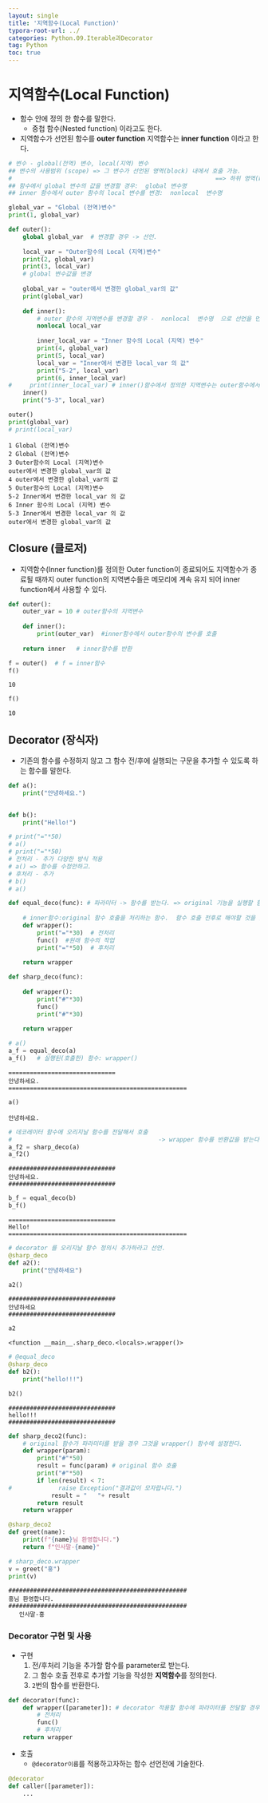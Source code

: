 ```yaml
---
layout: single
title: '지역함수(Local Function)'
typora-root-url: ../
categories: Python.09.Iterable과Decorator
tag: Python
toc: true
---
```



# 지역함수(Local Function)
- 함수 안에 정의 한 함수를 말한다.
    - 중첩 함수(Nested function) 이라고도 한다.
- 지역함수가 선언된 함수를 **outer function** 지역함수는 **inner function** 이라고 한다. 


```python
# 변수 - global(전역) 변수, local(지역) 변수
## 변수의 사용범위 (scope) => 그 변수가 선언된 영역(block) 내에서 호출 가능.
#                                                         ==> 하위 영역(block에서도 호출-사용가능)
## 함수에서 global 변수의 값을 변경할 경우:  global 변수명  
## inner 함수에서 outer 함수의 local 변수를 변경:  nonlocal  변수명

global_var = "Global (전역)변수"
print(1, global_var)

def outer():
    global global_var  # 변경할 경우 -> 선언.
    
    local_var = "Outer함수의 Local (지역)변수"
    print(2, global_var)
    print(3, local_var)
    # global 변수값을 변경
    
    global_var = "outer에서 변경한 global_var의 값"
    print(global_var)
    
    def inner():
        # outer 함수의 지역변수를 변경할 경우 -  nonlocal  변수명  으로 선언을 먼저해야 한다.
        nonlocal local_var 
        
        inner_local_var = "Inner 함수의 Local (지역) 변수"
        print(4, global_var)
        print(5, local_var)
        local_var = "Inner에서 변경한 local_var 의 값"
        print("5-2", local_var)
        print(6, inner_local_var)
#     print(inner_local_var) # inner()함수에서 정의한 지역변수는 outer함수에서 호출 안됨.
    inner()
    print("5-3", local_var)

outer()
print(global_var)
# print(local_var)
```

    1 Global (전역)변수
    2 Global (전역)변수
    3 Outer함수의 Local (지역)변수
    outer에서 변경한 global_var의 값
    4 outer에서 변경한 global_var의 값
    5 Outer함수의 Local (지역)변수
    5-2 Inner에서 변경한 local_var 의 값
    6 Inner 함수의 Local (지역) 변수
    5-3 Inner에서 변경한 local_var 의 값
    outer에서 변경한 global_var의 값


## Closure (클로저)
- 지역함수(Inner function)를 정의한 Outer function이 종료되어도 지역함수가 종료될 때까지 outer function의 지역변수들은 메모리에 계속 유지 되어 inner function에서 사용할 수 있다. 


```python
def outer():
    outer_var = 10 # outer함수의 지역변수
    
    def inner():
        print(outer_var)  #inner함수에서 outer함수의 변수를 호출
    
    return inner   # inner함수를 반환
```


```python
f = outer()  # f = inner함수
f()
```

    10



```python
f()
```

    10


## Decorator (장식자)
- 기존의 함수를 수정하지 않고 그 함수 전/후에 실행되는 구문을 추가할 수 있도록 하는 함수를 말한다.


```python
def a():
    print("안녕하세요.")

    
def b():
    print("Hello!")
```


```python
# print("="*50)
# a()
# print("="*50)
# 전처리 - 추가 다양한 방식 적용
# a() => 함수를 수정안하고.
# 후처리 - 추가
# b()
# a()
```


```python
def equal_deco(func): # 파라미터 -> 함수를 받는다. => original 기능을 실행할 함수
    
    # inner함수:original 함수 호출을 처리하는 함수.  함수 호출 전후로 해야할 것을 있으면 그 처리를 한다.
    def wrapper():
        print("="*30)  # 전처리
        func()  #원래 함수의 작업
        print("="*50)  # 후처리
        
    return wrapper
```


```python
def sharp_deco(func):
    
    def wrapper():
        print("#"*30)
        func()
        print("#"*30)
        
    return wrapper
```


```python
# a()
a_f = equal_deco(a)
a_f()   # 실행된(호출한) 함수: wrapper() 
```

    ==============================
    안녕하세요.
    ==================================================



```python
a()
```

    안녕하세요.



```python
# 데코레이터 함수에 오리지날 함수를 전달해서 호출 
#                                         -> wrapper 함수를 반환값을 받는다. -> wrapper함수를 호출
a_f2 = sharp_deco(a)
a_f2()
```

    ##############################
    안녕하세요.
    ##############################



```python
b_f = equal_deco(b)
b_f()
```

    ==============================
    Hello!
    ==================================================



```python
# decorator 를 오리지날 함수 정의시 추가하라고 선언.
@sharp_deco
def a2():
    print("안녕하세요")
```


```python
a2()
```

    ##############################
    안녕하세요
    ##############################



```python
a2
```




    <function __main__.sharp_deco.<locals>.wrapper()>




```python
# @equal_deco
@sharp_deco
def b2():
    print("hello!!!")
```


```python
b2()
```

    ##############################
    hello!!!
    ##############################



```python
def sharp_deco2(func):
    # original 함수가 파라미터를 받을 경우 그것을 wrapper() 함수에 설정한다.
    def wrapper(param):
        print("#"*50)
        result = func(param) # original 함수 호출
        print("#"*50)
        if len(result) < 7:
#             raise Exception("결과값이 모자랍니다.")
            result = "   "+ result
        return result
    return wrapper
```


```python
@sharp_deco2
def greet(name):
    print(f"{name}님 환영합니다.")
    return f"인사말-{name}"
```


```python
# sharp_deco.wrapper
v = greet("홍")
print(v)
```

    ##################################################
    홍님 환영합니다.
    ##################################################
       인사말-홍


### Decorator 구현 및 사용

- 구현
    1. 전/후처리 기능을 추가할 함수를 parameter로 받는다.
    2. 그 함수 호출 전후로 추가할 기능을 작성한 **지역함수**를 정의한다.
    3. `2`번의 함수를 반환한다.
```python
def decorator(func):
    def wrapper([parameter]): # decorator 적용할 함수에 파라미터를 전달할 경우 parameter 변수들을 선언
        # 전처리
        func()
        # 후처리
    return wrapper 
```

- 호출
    - `@decorator이름`를 적용하고자하는 함수 선언전에 기술한다.
```python
@decorator
def caller([parameter]):
    ...
```
